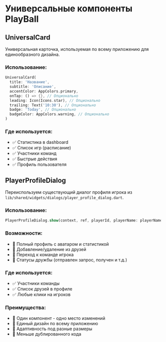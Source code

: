 # Универсальные компоненты PlayBall

## UniversalCard
Универсальная карточка, используемая по всему приложению для единообразного дизайна.

### Использование:
```dart
UniversalCard(
  title: 'Название',
  subtitle: 'Описание',
  accentColor: AppColors.primary,
  onTap: () => {}, // Опционально
  leading: Icon(Icons.star), // Опционально
  trailing: Text('10:30'), // Опционально
  badge: 'Today', // Опционально
  badgeColor: AppColors.warning, // Опционально
)
```

### Где используется:
- ✅ Статистика в dashboard
- ✅ Список игр (расписание)
- ✅ Участники команд
- ✅ Быстрые действия
- ✅ Профиль пользователя

## PlayerProfileDialog  
Переиспользуем существующий диалог профиля игрока из `lib/shared/widgets/dialogs/player_profile_dialog.dart`.

### Использование:
```dart
PlayerProfileDialog.show(context, ref, playerId, playerName: playerName);
```

### Возможности:
- 📱 Полный профиль с аватаром и статистикой
- 👥 Добавление/удаление из друзей
- 🏀 Переход к команде игрока  
- 🎯 Статусы дружбы (отправлен запрос, получен и т.д.)

### Где используется:
- ✅ Участники команды  
- ✅ Список друзей в профиле
- ✅ Любые клики на игроков

### Преимущества:
- 🔧 Один компонент - одно место изменений
- 🎨 Единый дизайн по всему приложению
- 📱 Адаптивность под разные размеры
- 🚀 Меньше дублированного кода 